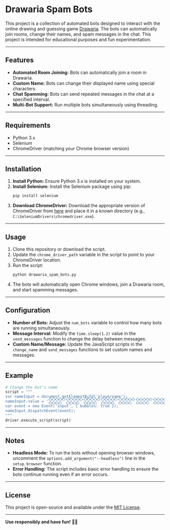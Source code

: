 # Drawaria Spam Bots

This project is a collection of automated bots designed to interact with the online drawing and guessing game [Drawaria](https://drawaria.online/). The bots can automatically join rooms, change their names, and spam messages in the chat. This project is intended for educational purposes and fun experimentation.

---

## Features
- **Automated Room Joining:** Bots can automatically join a room in Drawaria.
- **Custom Name:** Bots can change their displayed name using special characters.
- **Chat Spamming:** Bots can send repeated messages in the chat at a specified interval.
- **Multi-Bot Support:** Run multiple bots simultaneously using threading.

---

## Requirements
- Python 3.x
- Selenium
- ChromeDriver (matching your Chrome browser version)

---

## Installation
1. **Install Python:** Ensure Python 3.x is installed on your system.
2. **Install Selenium:** Install the Selenium package using pip:
   ```bash
   pip install selenium
   ```
3. **Download ChromeDriver:** Download the appropriate version of ChromeDriver from [here](https://sites.google.com/chromium.org/driver/) and place it in a known directory (e.g., `C:\SeleniumDrivers\chromedriver.exe`).

---

## Usage
1. Clone this repository or download the script.
2. Update the `chrome_driver_path` variable in the script to point to your ChromeDriver location.
3. Run the script:
   ```bash
   python drawaria_spam_bots.py
   ```
4. The bots will automatically open Chrome windows, join a Drawaria room, and start spamming messages.

---

## Configuration
- **Number of Bots:** Adjust the `num_bots` variable to control how many bots are running simultaneously.
- **Message Interval:** Modify the `time.sleep(1.2)` value in the `send_messages` function to change the delay between messages.
- **Custom Name/Message:** Update the JavaScript scripts in the `change_name` and `send_messages` functions to set custom names and messages.

---

## Example
```python
# Change the bot's name
script = """
var nameInput = document.getElementById('playername');
nameInput.value = '𒐫𒐫𒐫𒐫𒐫𒐫𒐫𒐫𒐫𒐫𒐫𒐫𒐫𒐫𒐫𒐫𒐫𒐫𒐫𒐫𒐫𒐫𒐫𒐫𒐫𒐫𒐫𒐫𒐫𒐫𒐫𒐫𒐫𒐫𒐫𒐫𒐫𒐫𒐫𒐫𒐫𒐫𒐫𒐫𒐫𒐫𒐫𒐫𒐫𒐫';
var event = new Event('input', { bubbles: true });
nameInput.dispatchEvent(event);
"""
driver.execute_script(script)
```

---

## Notes
- **Headless Mode:** To run the bots without opening browser windows, uncomment the `options.add_argument("--headless")` line in the `setup_browser` function.
- **Error Handling:** The script includes basic error handling to ensure the bots continue running even if an error occurs.

---

## License
This project is open-source and available under the [MIT License](LICENSE).

---

**Use responsibly and have fun!** 🎨🤖